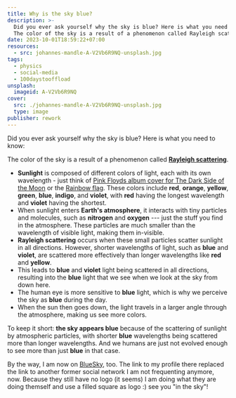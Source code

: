 ```yaml
---
title: Why is the sky blue?
description: >-
  Did you ever ask yourself why the sky is blue? Here is what you need to know:
  The color of the sky is a result of a phenomenon called Rayleigh scattering.
date: 2023-10-01T18:59:22+07:00
resources:
  - src: johannes-mandle-A-V2Vb6R9NQ-unsplash.jpg
tags:
  - physics
  - social-media
  - 100daystooffload
unsplash:
  imageid: A-V2Vb6R9NQ
cover:
  src: ./johannes-mandle-A-V2Vb6R9NQ-unsplash.jpg
  type: image
publisher: rework
---
```


Did you ever ask yourself why the sky is blue? Here is what you need to know:

The color of the sky is a result of a phenomenon called [**Rayleigh scattering**](https://en.wikipedia.org/wiki/Rayleigh_scattering).

*   **Sunlight** is composed of different colors of light, each with its own wavelength - just think of [Pink Floyds album cover for The Dark Side of the Moon](https://en.wikipedia.org/wiki/The_Dark_Side_of_the_Moon) or the [Rainbow flag](https://en.wikipedia.org/wiki/Rainbow_flag_\(LGBT\)). These colors include **red**, **orange**, **yellow**, **green**, **blue**, **indigo**, and **violet**, with **red** having the longest wavelength and **violet** having the shortest.
*   When sunlight enters **Earth's atmosphere**, it interacts with tiny particles and molecules, such as **nitrogen** and **oxygen** --- just the stuff you find in the atmosphere. These particles are much smaller than the wavelength of visible light, making them in-visible.
*   **Rayleigh scattering** occurs when these small particles scatter sunlight in all directions. However, shorter wavelengths of light, such as **blue** and **violet**, are scattered more effectively than longer wavelengths like **red** and **yellow**.
*   This leads to **blue** and **violet** light being scattered in all directions, resulting into the **blue** light that we see when we look at the sky from down here.
*   The human eye is more sensitive to **blue** light, which is why we perceive the sky as **blue** during the day.
*   When the sun then goes down, the light travels in a larger angle through the atmosphere, making us see more colors.

To keep it short: **the sky appears blue** because of the scattering of sunlight by atmospheric particles, with shorter **blue** wavelengths being scattered more than longer wavelengths. And we humans are just not evolved enough to see more than just **blue** in that case.

By the way, I am now on [BlueSky](https://bsky.app/profile/kollitsch.dev), too. The link to my profile there replaced the link to another former social network I am not frequenting anymore, now. Because they still have no logo (it seems) I am doing what they are doing themself and use a filled square as logo :) see you "in the sky"!
